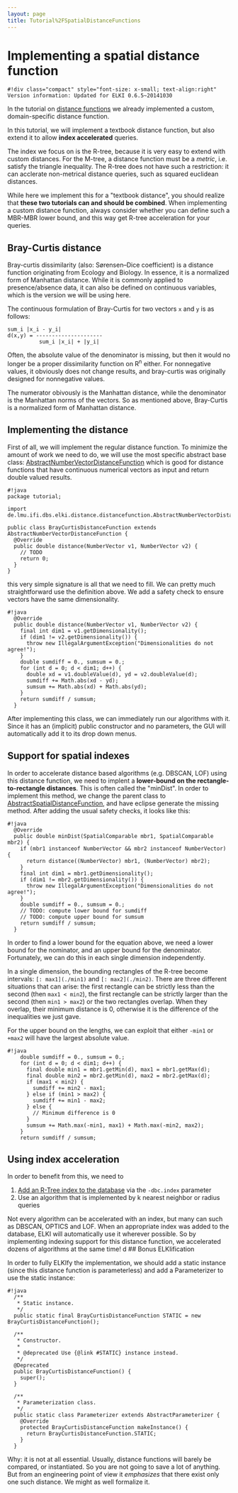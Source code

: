 ```yaml
---
layout: page
title: Tutorial%2FSpatialDistanceFunctions
---
```



Implementing a spatial distance function
========================================

    #!div class="compact" style="font-size: x-small; text-align:right"
    Version information: Updated for ELKI 0.6.5~20141030

In the tutorial on [distance functions](./../DistanceFunctions) we already implemented a custom, domain-specific distance function.

In this tutorial, we will implement a textbook distance function, but also extend it to allow **index accelerated** queries.

The index we focus on is the R-tree, because it is very easy to extend with custom distances. For the M-tree, a distance function must be a *metric*, i.e. satisfy the triangle inequality. The R-tree does not have such a restriction: it can acclerate non-metrical distance queries, such as squared euclidean distances.

While here we implement this for a "textbook distance", you should realize that **these two tutorials can and should be combined**. When implementing a custom distance function, always consider whether you can define such a MBR-MBR lower bound, and this way get R-tree acceleration for your queries.

Bray-Curtis distance
--------------------

Bray-curtis dissimilarity (also: Sørensen–Dice coefficient) is a distance function originating from Ecology and Biology. In essence, it is a normalized form of Manhattan distance. While it is commonly applied to presence/absence data, it can also be defined on continuous variables, which is the version we will be using here.

The continuous formulation of Bray-Curtis for two vectors `x` and `y` is as follows:

    sum_i |x_i - y_i|
    d(x,y) = ---------------------
              sum_i |x_i| + |y_i|

Often, the absolute value of the denominator is missing, but then it would no longer be a proper dissimilarity function on R<sup>n</sup> either. For nonnegative values, it obviously does not change results, and bray-curtis was originally designed for nonnegative values.

The numerator obivously is the Manhattan distance, while the denominator is the Manhattan norms of the vectors. So as mentioned above, Bray-Curtis is a normalized form of Manhattan distance.

Implementing the distance
-------------------------

First of all, we will implement the regular distance function. To minimize the amount of work we need to do, we will use the most specific abstract base class: [AbstractNumberVectorDistanceFunction](./releases/current/doc/de/lmu/ifi/dbs/elki/distance/distancefunction/AbstractNumberVectorDistanceFunction.html) which is good for distance functions that have continuous numerical vectors as input and return double valued results.

    #!java
    package tutorial;

    import de.lmu.ifi.dbs.elki.distance.distancefunction.AbstractNumberVectorDistanceFunction;

    public class BrayCurtisDistanceFunction extends AbstractNumberVectorDistanceFunction {
      @Override
      public double distance(NumberVector v1, NumberVector v2) {
        // TODO
        return 0;
      }
    }

this very simple signature is all that we need to fill. We can pretty much straightforward use the definition above. We add a safety check to ensure vectors have the same dimensionality.

    #!java
      @Override
      public double distance(NumberVector v1, NumberVector v2) {
        final int dim1 = v1.getDimensionality();
        if (dim1 != v2.getDimensionality()) {
          throw new IllegalArgumentException("Dimensionalities do not agree!");
        }
        double sumdiff = 0., sumsum = 0.;
        for (int d = 0; d < dim1; d++) {
          double xd = v1.doubleValue(d), yd = v2.doubleValue(d);
          sumdiff += Math.abs(xd - yd);
          sumsum += Math.abs(xd) + Math.abs(yd);
        }
        return sumdiff / sumsum;
      }

After implementing this class, we can immediately run our algorithms with it. Since it has an (implicit) public constructor and no parameters, the GUI will automatically add it to its drop down menus.

Support for spatial indexes
---------------------------

In order to accelerate distance based algorithms (e.g. DBSCAN, LOF) using this distance function, we need to implent a **lower-bound on the rectangle-to-rectangle distances**. This is often called the "minDist". In order to implement this method, we change the parent class to [AbstractSpatialDistanceFunction](./releases/current/doc/de/lmu/ifi/dbs/elki/distance/distancefunction/AbstractSpatialDistanceFunction.html), and have eclipse generate the missing method. After adding the usual safety checks, it looks like this:

    #!java
      @Override
      public double minDist(SpatialComparable mbr1, SpatialComparable mbr2) {
        if (mbr1 instanceof NumberVector && mbr2 instanceof NumberVector) {
          return distance((NumberVector) mbr1, (NumberVector) mbr2);
        }
        final int dim1 = mbr1.getDimensionality();
        if (dim1 != mbr2.getDimensionality()) {
          throw new IllegalArgumentException("Dimensionalities do not agree!");
        }
        double sumdiff = 0., sumsum = 0.;
        // TODO: compute lower bound for sumdiff
        // TODO: compute upper bound for sumsum
        return sumdiff / sumsum;
      }

In order to find a lower bound for the equation above, we need a lower bound for the nominator, and an upper bound for the denominator. Fortunately, we can do this in each single dimension independently.

In a single dimension, the bounding rectangles of the R-tree become intervals: `[: max1](./min1)` and `[: max2](./min2)`. There are three different situations that can arise: the first rectangle can be strictly less than the second (then `max1 < min2`), the first rectangle can be strictly larger than the second (then `min1 > max2`) or the two rectangles overlap. When they overlap, their minimum distance is 0, otherwise it is the difference of the inequalities we just gave.

For the upper bound on the lengths, we can exploit that either `-min1` or `+max2` will have the largest absolute value.

    #!java
        double sumdiff = 0., sumsum = 0.;
        for (int d = 0; d < dim1; d++) {
          final double min1 = mbr1.getMin(d), max1 = mbr1.getMax(d);
          final double min2 = mbr2.getMin(d), max2 = mbr2.getMax(d);
          if (max1 < min2) {
            sumdiff += min2 - max1;
          } else if (min1 > max2) {
            sumdiff += min1 - max2;
          } else {
            // Minimum difference is 0
          }
          sumsum += Math.max(-min1, max1) + Math.max(-min2, max2);
        }
        return sumdiff / sumsum;

Using index acceleration
------------------------

In order to benefit from this, we need to

1.  [Add an R-Tree index to the database](.//HowTo/Index) via the `-dbc.index` parameter
2.  Use an algorithm that is implemented by k nearest neighbor or radius queries

Not every algorithm can be accelerated with an index, but many can such as DBSCAN, OPTICS and LOF. When an appropriate index was added to the database, ELKI will automatically use it wherever possible. So by implementing indexing support for this distance function, we accelerated dozens of algorithms at the same time! d \#\# Bonus ELKIification

In order to fully ELKIfy the implementation, we should add a static instance (since this distance function is parameterless) and add a Parameterizer to use the static instance:

    #!java
      /**
       * Static instance.
       */
      public static final BrayCurtisDistanceFunction STATIC = new BrayCurtisDistanceFunction();

      /**
       * Constructor.
       * 
       * @deprecated Use {@link #STATIC} instance instead.
       */
      @Deprecated
      public BrayCurtisDistanceFunction() {
        super();
      }

      /**
       * Parameterization class.
       */
      public static class Parameterizer extends AbstractParameterizer {
        @Override
        protected BrayCurtisDistanceFunction makeInstance() {
          return BrayCurtisDistanceFunction.STATIC;
        }
      }

Why: it is not at all essential. Usually, distance functions will barely be compared, or instantiated. So you are not going to save a lot of anything. But from an engineering point of view it *emphasizes* that there exist only one such distance. We might as well formalize it.
